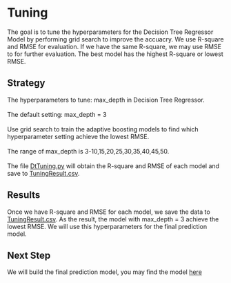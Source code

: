 # Tuning
The goal is to tune the hyperparameters for the Decision Tree Regressor Model by performing grid search to improve the accuacry. We use R-square and RMSE for evaluation. If we have the same R-square, we may use RMSE to for further evaluation. The best model has the highest R-square or lowest RMSE.

## Strategy
The hyperparameters to tune: max_depth in Decision Tree Regressor.
<br><br>
The default setting: max_depth = 3
<br><br>
Use grid search to train the adaptive boosting models to find which hyperparameter setting achieve the lowest RMSE.
<br><br>
The range of max_depth is 3-10,15,20,25,30,35,40,45,50.
<br><br>
The file [DtTuning.py](/DtTuning.py) will obtain the R-square and RMSE of each model and save to [TuningResult.csv](/TuningResult.csv).

## Results
Once we have R-square and RMSE for each model, we save the data to [TuningResult.csv](/TuningResult.csv). As the result, the model with max_depth = 3 achieve the lowest RMSE. We will use this hyperparameters for the final prediction model. 

## Next Step
We will build the final prediction model, you may find the model [here](../../PredictionModel)